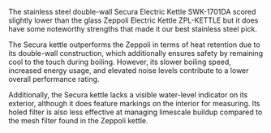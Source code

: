 The stainless steel double-wall Secura Electric Kettle SWK-1701DA scored slightly lower than the glass Zeppoli Electric Kettle ZPL-KETTLE but it does have some noteworthy strengths that made it our best stainless steel pick.

The Secura kettle outperforms the Zeppoli in terms of heat retention due to its double-wall construction, which additionally ensures safety by remaining cool to the touch during boiling. However, its slower boiling speed, increased energy usage, and elevated noise levels contribute to a lower overall performance rating.

Additionally, the Secura kettle lacks a visible water-level indicator on its exterior, although it does feature markings on the interior for measuring. Its holed filter is also less effective at managing limescale buildup compared to the mesh filter found in the Zeppoli kettle.